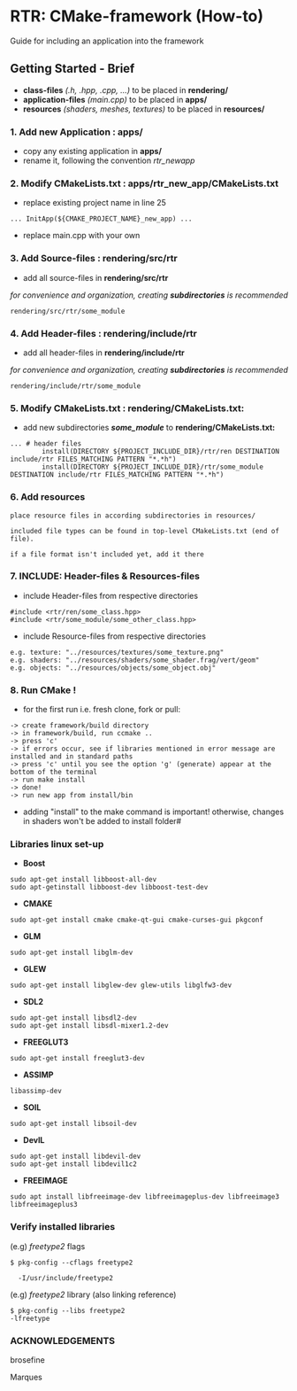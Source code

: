 # RTR: CMake-framework (How-to)

Guide for including an application into the framework

## Getting Started - Brief

* **class-files** *(.h, .hpp, .cpp, ...)* to be placed in **rendering/** 
* **application-files** *(main.cpp)* to be placed in **apps/**
* **resources** *(shaders, meshes, textures)* to be placed in  **resources/**


### 1. Add new Application  : apps/

* copy any existing application in **apps/**
* rename it, following the convention *rtr_newapp*

### 2. Modify CMakeLists.txt  : apps/rtr_new_app/CMakeLists.txt

* replace existing project name in line 25

```
... InitApp(${CMAKE_PROJECT_NAME}_new_app) ...
```

* replace main.cpp with your own

### 3. Add Source-files  : rendering/src/rtr

* add all source-files in **rendering/src/rtr**

*for convenience and organization, creating **subdirectories** is recommended*

```
rendering/src/rtr/some_module
```

### 4. Add Header-files  : rendering/include/rtr

* add all header-files in **rendering/include/rtr**

*for convenience and organization, creating **subdirectories** is recommended*

```
rendering/include/rtr/some_module
```

### 5. Modify CMakeLists.txt  : rendering/CMakeLists.txt:

* add new subdirectories ***some_module*** to **rendering/CMakeLists.txt:**

```
...	# header files 
		install(DIRECTORY ${PROJECT_INCLUDE_DIR}/rtr/ren DESTINATION include/rtr FILES_MATCHING PATTERN "*.*h")
		install(DIRECTORY ${PROJECT_INCLUDE_DIR}/rtr/some_module DESTINATION include/rtr FILES_MATCHING PATTERN "*.*h")
```

### 6. Add resources

```
place resource files in according subdirectories in resources/

included file types can be found in top-level CMakeLists.txt (end of file).

if a file format isn't included yet, add it there
```

### 7. INCLUDE:	 Header-files & Resources-files

* include Header-files from respective directories

```
#include <rtr/ren/some_class.hpp>
#include <rtr/some_module/some_other_class.hpp>
```

* include Resource-files from respective directories

```
e.g. texture: "../resources/textures/some_texture.png"
e.g. shaders: "../resources/shaders/some_shader.frag/vert/geom"
e.g. objects: "../resources/objects/some_object.obj"

```

### 8. Run CMake !

* for the first run i.e. fresh clone, fork or pull:

```
-> create framework/build directory
-> in framework/build, run ccmake ..
-> press 'c' 
-> if errors occur, see if libraries mentioned in error message are installed and in standard paths
-> press 'c' until you see the option 'g' (generate) appear at the bottom of the terminal
-> run make install
-> done!
-> run new app from install/bin
```

* adding "install" to the make command is important! otherwise, changes in shaders won't be added to install folder#


### Libraries linux set-up

* **Boost**
```
sudo apt-get install libboost-all-dev
sudo apt-getinstall libboost-dev libboost-test-dev
```

* **CMAKE**
```
sudo apt-get install cmake cmake-qt-gui cmake-curses-gui pkgconf
```

* **GLM**
```
sudo apt-get install libglm-dev
```

* **GLEW**
```
sudo apt-get install libglew-dev glew-utils libglfw3-dev 
```

* **SDL2**
```
sudo apt-get install libsdl2-dev
sudo apt-get install libsdl-mixer1.2-dev
```

* **FREEGLUT3**
```
sudo apt-get install freeglut3-dev 
```	 

* **ASSIMP**
```
libassimp-dev
```

* **SOIL**
```
sudo apt-get install libsoil-dev
```

* **DevIL**
```
sudo apt-get install libdevil-dev
sudo apt-get install libdevil1c2
```

* **FREEIMAGE**
```
sudo apt install libfreeimage-dev libfreeimageplus-dev libfreeimage3  libfreeimageplus3
```

###  Verify installed libraries 

(e.g) *freetype2* flags

```
$ pkg-config --cflags freetype2

  -I/usr/include/freetype2  
```

(e.g) *freetype2* library (also linking reference)

```
$ pkg-config --libs freetype2
-lfreetype 
```

### ACKNOWLEDGEMENTS

brosefine

Marques